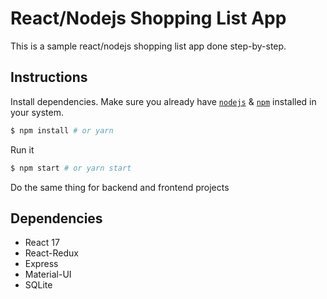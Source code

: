 # React/Nodejs Shopping List App
This is a sample react/nodejs shopping list app done step-by-step.

## Instructions
   Install dependencies. Make sure you already have [`nodejs`](https://nodejs.org/en/) & [`npm`](https://www.npmjs.com/) installed in your system.
   ```bash
   $ npm install # or yarn
   ```
   Run it
   ```bash
   $ npm start # or yarn start
   ```

Do the same thing for backend and frontend projects

## Dependencies

- React 17
- React-Redux
- Express
- Material-UI
- SQLite